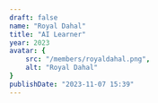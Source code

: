 ```yaml
---
draft: false
name: "Royal Dahal"
title: "AI Learner"
year: 2023
avatar: {
    src: "/members/royaldahal.png",
    alt: "Royal Dahal"
}
publishDate: "2023-11-07 15:39"
---
```

